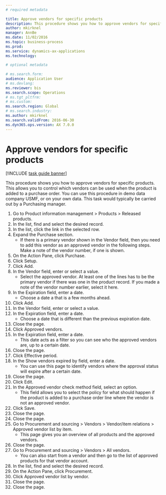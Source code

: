 ```yaml
--- 
# required metadata 
 
title: Approve vendors for specific products
description: This procedure shows you how to approve vendors for specific products. 
author: mkirknel
manager: AnnBe 
ms.date: 11/02/2016
ms.topic: business-process 
ms.prod:  
ms.service: dynamics-ax-applications 
ms.technology:  
 
# optional metadata 
 
# ms.search.form:   
audience: Application User 
# ms.devlang:  
ms.reviewer: bis
ms.search.scope: Operations 
# ms.tgt_pltfrm:  
# ms.custom:  
ms.search.region: Global
# ms.search.industry: 
ms.author: mkirknel
ms.search.validFrom: 2016-06-30 
ms.dyn365.ops.version: AX 7.0.0 
---
```

# Approve vendors for specific products

[!INCLUDE [task guide banner](../../includes/task-guide-banner.md)]

This procedure shows you how to approve vendors for specific products. This allows you to control which vendors can be used when the product is added to a purchase order. You can use this procedure in demo data company USMF, or on your own data. This task would typically be carried out by a Purchasing manager.

1. Go to Product information management > Products > Released products.
2. In the list, find and select the desired record.
3. In the list, click the link in the selected row.
4. Expand the Purchase section.
    * If there is a primary vendor shown in the Vendor field, then you need to add this vendor as an approved vendor in the following steps. Make a note of the vendor number, if one is shown.  
5. On the Action Pane, click Purchase.
6. Click Setup.
7. Click Add.
8. In the Vendor field, enter or select a value.
    * Select the approved vendor. At least one of the lines has to be the primary vendor if there was one in the product record. If you made a note of the vendor number earlier, select it here.  
9. In the Expiration field, enter a date.
    * Choose a date a that is a few months ahead.  
10. Click Add.
11. In the Vendor field, enter or select a value.
12. In the Expiration field, enter a date.
    * Choose a date that is different than the previous expiration date.  
13. Close the page.
14. Click Approved vendors.
15. In the Expiration field, enter a date.
    * This date acts as a filter so you can see who the approved vendors are, up to a certain date.  
16. Close the page.
17. Click Effective period.
18. In the Show vendors expired by field, enter a date.
    * You can use this page to identify vendors where the approval status will expire after a certain date.  
19. Close the page.
20. Click Edit.
21. In the Approved vendor check method field, select an option.
    * This field allows you to select the policy for what should happen if the product is added to a purchase order line where the vendor is not an approved vendor.  
22. Click Save.
23. Close the page.
24. Close the page.
25. Go to Procurement and sourcing > Vendors > Vendor/item relations > Approved vendor list by item.
    * This page gives you an overview of all products and the approved vendors.  
26. Close the page.
27. Go to Procurement and sourcing > Vendors > All vendors.
    * You can also start from a vendor and then go to the list of approved products for that vendor account.  
28. In the list, find and select the desired record.
29. On the Action Pane, click Procurement.
30. Click Approved vendor list by vendor.
31. Close the page.
32. Close the page.

